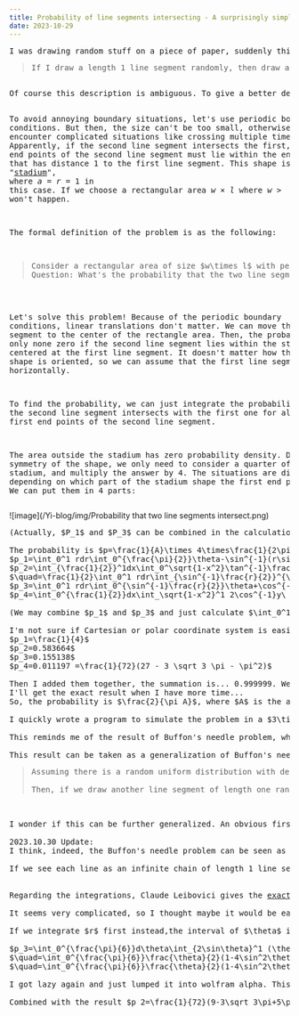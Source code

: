 ```yaml
---
title: Probability of line segments intersecting - A surprisingly simple result
date: 2023-10-29
---
```

<link rel="stylesheet" href="/Yi-blog/css/styles.css">
<script src='https://cdnjs.cloudflare.com/ajax/libs/jquery/3.1.1/jquery.min.js' type='text/javascript'></script>
<script src='https://cdnjs.cloudflare.com/ajax/libs/highlight.js/9.9.0/highlight.min.js' type='text/javascript'></script>
<script src='https://cdnjs.cloudflare.com/ajax/libs/showdown/1.6.2/showdown.min.js' type='text/javascript'></script>
<link href='https://cdnjs.cloudflare.com/ajax/libs/highlight.js/9.9.0/styles/default.min.css' id='markdown' rel='stylesheet'/>  
<script>
    function loadScript(src){
      return new Promise(function(resolve, reject){
        let script = document.createElement('script');
        script.src = src;
        script.onload = () => resolve(script);
        script.onerror = () => reject(new Error(`Script load error for ${src}`));
        document.head.append(script);
      });
    }
    loadScript("https://yjian012.github.io/Yi-blog/js/markdown-highlight-in-blogger.js").then(script=>loadScript("https://yjian012.github.io/Yi-blog/js/scripts.js"));
  //https://mxp22.surge.sh/markdown-highlight-in-blogger.js
</script>
<pre>I was drawing random stuff on a piece of paper, suddenly this problem came into my mind:
<blockquote>If I draw a length 1 line segment randomly, then draw another one, what's the probability that they'll intersect?</blockquote>
Of course this description is ambiguous. To give a better description, we need to define things more accurately. First, we should limit the area that we can draw the line segments in. Second, we should define what it means by "drawing a line segment randomly".

To avoid annoying boundary situations, let's use periodic boundary conditions. But then, the size can't be too small, otherwise we may encounter complicated situations like crossing multiple times.
Apparently, if the second line segment intersects the first, both of the end points of the second line segment must lie within the envelope curve that has distance 1 to the first line segment. This shape is called a "<a href="https://en.wikipedia.org/wiki/Stadium_%28geometry%29">stadium</a>", where $a=r=1$ in this case. If we choose a rectangular area $w\times l$ where $w>=2$ and $l>=2$, multiple intersections won't happen.

The formal definition of the problem is as the following:
<blockquote>Consider a rectangular area of size $w\times l$ with periodic boundary conditions, where $w>=2,l>=2$. Draw two length 1 line segments randomly. Here, by randomly it means, first choose a random point with uniform distribution over the rectangular area, then from the circle that is centered at the first point with radius one, randomly choose a point with uniform distribution. These two points are the end points of the line segment.
Question: What's the probability that the two line segments intersect?
</blockquote>

Let's solve this problem!
Because of the periodic boundary conditions, linear translations don't matter. We can move the first line segment to the center of the rectangle area. Then, the probability is only none zero if the second line segment lies within the stadium shape centered at the first line segment. It doesn't matter how the stadium shape is oriented, so we can assume that the first line segment lies horizontally.

To find the probability, we can just integrate the probability that the second line segment intersects with the first one for all possible first end points of the second line segment.

The area outside the stadium has zero probability density. Due to the symmetry of the shape, we only need to consider a quarter of the stadium, and multiply the answer by 4.
The situations are different depending on which part of the stadium shape the first end point is in. We can put them in 4 parts:
</pre>
![image](/Yi-blog/img/Probability that two line segments intersect.png)
<pre>
(Actually, $P_1$ and $P_3$ can be combined in the calculations in polar coordinates. I started with Cartesian, so I didn't notice until later.)

The probability is $p=\frac{1}{A}\times 4\times\frac{1}{2\pi}(p_1+p_2+p_3+p_4)$, where
$p_1=\int_0^1 rdr\int_0^{\frac{\pi}{2}}\theta-\sin^{-1}(r\sin\theta)d\theta$
$p_2=\int_{\frac{1}{2}}^1dx\int_0^\sqrt{1-x^2}\tan^{-1}\frac{x}{y}+\tan^{-1}\frac{1-x}{y}dy$
$\quad=\frac{1}{2}\int_0^1 rdr\int_{\sin^{-1}\frac{r}{2}}^{\frac{\pi}{2}}\theta+\tan^{-1}\frac{1-r\sin\theta}{r\cos\theta}d\theta$
$p_3=\int_0^1 rdr\int_0^{\sin^{-1}\frac{r}{2}}\theta+\cos^{-1}(r\cos\theta)d\theta$
$p_4=\int_0^{\frac{1}{2}}dx\int_\sqrt{1-x^2}^1 2\cos^{-1}y\ dy$

(We may combine $p_1$ and $p_3$ and just calculate $\int_0^1 rdr\int_{-\frac{\pi}{2}}^{\sin^{-1}\frac{r}{2}}\theta+\cos^{-1}(r\cos\theta)d\theta$ instead.)

I'm not sure if Cartesian or polar coordinate system is easier to manually integrate them... I put them on wolfram alpha, and here's the result:
$p_1=\frac{1}{4}$
$p_2=0.583664$
$p_3=0.155138$
$p_4=0.011197 =\frac{1}{72}(27 - 3 \sqrt 3 \pi - \pi^2)$

Then I added them together, the summation is... 0.999999. Well, this can't be a coincidence, can it?
I'll get the exact result when I have more time...
So, the probability is $\frac{2}{\pi A}$, where $A$ is the area that the line segment "occupies". 

I quickly wrote a program to simulate the problem in a $3\times 3$ square. Averaging 100000000 results, the probability is 0.0707416, where the theoretical value is $\frac{2}{9\pi}=0.07073553$.

This reminds me of the result of Buffon's needle problem, which has probability $\frac{2l}{\pi t}$, where $l$ is the length of the needles and $t$ is the spacing between the lines, $l\leq t$.

This result can be taken as a generalization of Buffon's needle problem. It can be described as
<blockquote>Assuming there is a random uniform distribution with density $\frac{1}{A}$ of line segments with length 1 on the 2D plane. More precisely, the distribution is, the middle points of the line segments is uniformly distributied on the plane with density $\frac{1}{A}$ and the angle is also uniformly distributed from 0 to $2\pi$.

Then, if we draw another line segment of length one randomly, as described in the beginning, the expected number of intersections between this line segment and the line segments in the "background" is $\frac{2}{\pi A}$.</blockquote>

I wonder if this can be further generalized. An obvious first step is, changing the size of the line segments, which probably will give something similar to the result of Buffon's needle problem. How else can we generalize this?

2023.10.30 Update:
I think, indeed, the Buffon's needle problem can be seen as a special case of this problem.

If we see each line as an infinite chain of length 1 line segments, and the distance between the lines is $t$, then each line segment occupies an area $t$, thus the expectation of the number of intersections between a length 1 needle with the lines is $\frac{2}{\pi A}=\frac{2}{\pi t}$. Due to the additivity of expectation, a length $l$ needle will have expectation $\frac{2l}{\pi t}$. When $l\leq t$, there can be at most one intersection, thus this is the probability of them intersecting.


Regarding the integrations, Claude Leibovici gives the <a href="https://math.stackexchange.com/a/4796822/78249">exact expressions</a> to them, except for $p_3$ which is still based on numerical evidence (albeit a very strong one).

It seems very complicated, so I thought maybe it would be easier to do it in the other direction.

If we integrate $r$ first instead,the interval of $\theta$ is $[0,\frac{\pi}{6}]$ and the interval of $r$ is $[2\sin\theta,1]$. The integration is

$p_3=\int_0^{\frac{\pi}{6}}d\theta\int_{2\sin\theta}^1 (\theta+\cos^{-1}(r\cos\theta))rdr$
$\quad=\int_0^{\frac{\pi}{6}}\frac{\theta}{2}(1-4\sin^2\theta)+\left[\frac{r^2\cos^2\theta}{2}\cos^{-1}(r\cos\theta)+\frac{1}{4}\sin^{-1}(r\cos\theta)-\frac{r\cos\theta}{4}\sqrt{1-r^2\cos^2\theta}\right]_{2\sin\theta}^1\frac{1}{\cos^2\theta}d\theta$
$\quad=\int_0^{\frac{\pi}{6}}\frac{\theta}{2}(1-4\sin^2\theta)+\left(\theta\frac{\cos^2\theta}{2}+\frac{1}{4}(\frac{\pi}{2}-\theta)-\frac{\sin\theta\cos\theta}{4}-\frac{\sin^2 2\theta}{2}(\frac{\pi}{2}-2\theta)-\frac{1}{4}(2\theta)+\frac{\sin 2\theta \cos 2\theta}{4}\right)\frac{1}{\cos^2\theta}d\theta$

I got lazy again and just lumped it into wolfram alpha. This time it gives the exact result, $\frac{1}{36}(9+3\sqrt 3\pi-2\pi^2)$.

Combined with the result $p_2=\frac{1}{72}(9-3\sqrt 3\pi+5\pi^2)$ and the other two known results, I think the proof that the probability equals $\frac{2}{\pi A}$ is complete.
</pre>
